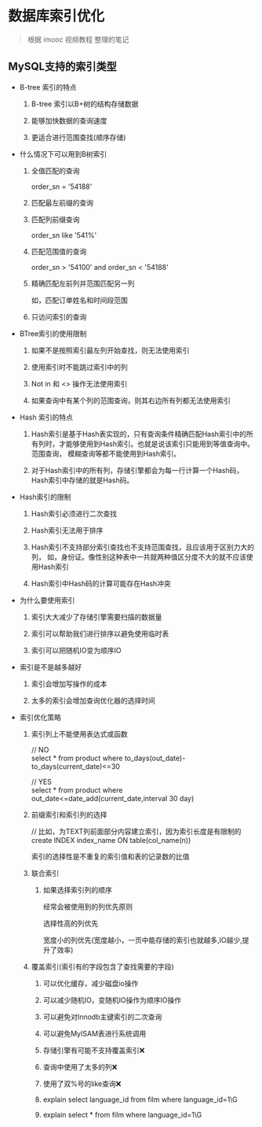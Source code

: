 # 数据库索引优化
>根据 imooc 视频教程 整理的笔记

## MySQL支持的索引类型

* B-tree 索引的特点

    1. B-tree 索引以B+树的结构存储数据

    2. 能够加快数据的查询速度

    3. 更适合进行范围查找(顺序存储)

* 什么情况下可以用到B树索引

    1. 全值匹配的查询

        order_sn = '54188'

    2. 匹配最左前缀的查询

    3. 匹配列前缀查询

        order_sn like '541%'

    4. 匹配范围值的查询

        order_sn > '54100' and order_sn < '54188'

    5. 精确匹配左前列并范围匹配另一列

        如，匹配订单姓名和时间段范围

    6. 只访问索引的查询

* BTree索引的使用限制

    1. 如果不是按照索引最左列开始查找，则无法使用索引

    2. 使用索引时不能跳过索引中的列

    3. Not in 和 <> 操作无法使用索引

    4. 如果查询中有某个列的范围查询，则其右边所有列都无法使用索引

* Hash 索引的特点

    1. Hash索引是基于Hash表实现的，只有查询条件精确匹配Hash索引中的所有列时，才能够使用到Hash索引。也就是说该索引只能用到等值查询中。范围查询，
    模糊查询等都不能使用到Hash索引。

    2. 对于Hash索引中的所有列，存储引擎都会为每一行计算一个Hash码，
    Hash索引中存储的就是Hash码。

* Hash索引的限制

    1. Hash索引必须进行二次查找

    2. Hash索引无法用于排序

    3. Hash索引不支持部分索引查找也不支持范围查找，且应该用于区别力大的列，
    如，身份证。像性别这种表中一共就两种值区分度不大的就不应该使用Hash索引

    4. Hash索引中Hash码的计算可能存在Hash冲突

* 为什么要使用索引

    1. 索引大大减少了存储引擎需要扫描的数据量

    2. 索引可以帮助我们进行排序以避免使用临时表

    3. 索引可以把随机IO变为顺序IO

* 索引是不是越多越好

    1. 索引会增加写操作的成本

    2. 太多的索引会增加查询优化器的选择时间

* 索引优化策略

    1. 索引列上不能使用表达式或函数

        // NO  
        select * from product where to_days(out_date)-to_days(current_date)<=30

        // YES  
        select * from product where out_date<=date_add(current_date,interval 30 day)

    2. 前缀索引和索引列的选择

        // 比如，为TEXT列前面部分内容建立索引，因为索引长度是有限制的  
        create INDEX index_name ON table(col_name(n))

        索引的选择性是不重复的索引值和表的记录数的比值

    3. 联合索引

        1. 如果选择索引列的顺序

            经常会被使用到的列优先原则

            选择性高的列优先

            宽度小的列优先(宽度越小，一页中能存储的索引也就越多,IO越少,提升了效率)

    4. 覆盖索引(索引有的字段包含了查找需要的字段)

        1. 可以优化缓存，减少磁盘io操作

        2. 可以减少随机IO，变随机IO操作为顺序IO操作

        3. 可以避免对Innodb主键索引的二次查询

        4. 可以避免MyISAM表进行系统调用

        5. 存储引擎有可能不支持覆盖索引:x:

        6. 查询中使用了太多的列:x:

        7. 使用了双%号的like查询:x:

        8. explain select language_id from film where language_id=1\G

        9. explain select * from film where language_id=1\G



